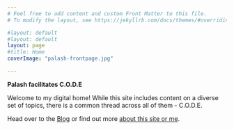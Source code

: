 ```yaml
---
# Feel free to add content and custom Front Matter to this file.
# To modify the layout, see https://jekyllrb.com/docs/themes/#overriding-theme-defaults

#layout: default
#layout: default
layout: page
#title: Home
coverImage: "palash-frontpage.jpg"

---
```


**Palash facilitates C.O.D.E** 

Welcome to my digital home! While this site includes content on a diverse set of topics, there is a common thread across all of them - C.O.D.E. 

Head over to the [Blog](/Blog) or find out more [about this site or me](/about).  

